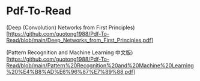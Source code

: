 # Pdf-To-Read

(Deep (Convolution) Networks from First Principles)[https://github.com/guotong1988/Pdf-To-Read/blob/main/Deep_Networks_from_First_Principles.pdf]

(Pattern Recognition and Machine Learning 中文版)[https://github.com/guotong1988/Pdf-To-Read/blob/main/Pattern%20Recognition%20and%20Machine%20Learning%20%E4%B8%AD%E6%96%87%E7%89%88.pdf]

